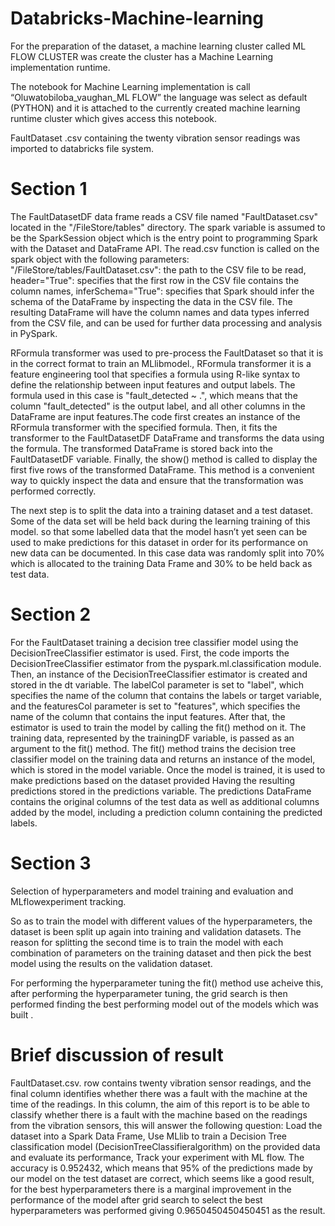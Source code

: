 # Databricks-Machine-learning
For the preparation of the dataset, a machine learning cluster called ML FLOW CLUSTER was create the cluster has a Machine Learning implementation runtime.  
 
 
The notebook for Machine Learning implementation is call “Oluwatobiloba_vaughan_ML FLOW” the language was select as default (PYTHON) and it is attached to the currently created machine learning runtime cluster which gives access this notebook.
  


FaultDataset .csv containing the twenty vibration sensor readings was imported to databricks file system.

#  Section 1
 
The FaultDatasetDF data frame reads a CSV file named "FaultDataset.csv" located in the "/FileStore/tables" directory. The spark variable is assumed to be the SparkSession object which is the entry point to programming Spark with the Dataset and DataFrame API. The read.csv function is called on the spark object with the following parameters: "/FileStore/tables/FaultDataset.csv": the path to the CSV file to be read, header="True": specifies that the first row in the CSV file contains the column names, inferSchema="True": specifies that Spark should infer the schema of the DataFrame by inspecting the data in the CSV file.
The resulting DataFrame will have the column names and data types inferred from the CSV file, and can be used for further data processing and analysis in PySpark.
 
RFormula transformer was used to pre-process the FaultDataset so that it is in the correct format to train an MLlibmodel., RFormula transformer it is a feature engineering tool that specifies a formula using R-like syntax to define the relationship between input features and output labels. The formula used in this case is "fault_detected ~ .", which means that the column "fault_detected" is the output label, and all other columns in the DataFrame are input features.The code first creates an instance of the RFormula transformer with the specified formula. Then, it fits the transformer to the FaultDatasetDF DataFrame and transforms the data using the formula. The transformed DataFrame is stored back into the FaultDatasetDF variable. Finally, the show() method is called to display the first five rows of the transformed DataFrame. This method is a convenient way to quickly inspect the data and ensure that the transformation was performed correctly.
 
The next step is to split the data into a training dataset and a test dataset. Some of the data set will be held back during the learning training of this model. so that some labelled data that the model hasn’t yet seen can be used to make predictions for this dataset in order for its performance on new data can be documented. In this case data was randomly split into 70% which is allocated to the training Data Frame and 30% to be held back as test data.




# Section 2
 
For the FaultDataset training a decision tree classifier model using the DecisionTreeClassifier estimator is used. First, the code imports the DecisionTreeClassifier estimator from the pyspark.ml.classification module. Then, an instance of the DecisionTreeClassifier estimator is created and stored in the dt variable. The labelCol parameter is set to "label", which specifies the name of the column that contains the labels or target variable, and the featuresCol parameter is set to "features", which specifies the name of the column that contains the input features.
After that, the estimator is used to train the model by calling the fit() method on it. The training data, represented by the trainingDF variable, is passed as an argument to the fit() method. The fit() method trains the decision tree classifier model on the training data and returns an instance of the model, which is stored in the model variable.
Once the model is trained, it is used to make predictions based on the dataset provided Having the resulting predictions stored in the predictions variable. The predictions DataFrame contains the original columns of the test data as well as additional columns added by the model, including a prediction column containing the predicted labels. 

 

# Section 3

Selection of hyperparameters and model training and evaluation and MLflowexperiment tracking.
 
So as to train the model with different values of the hyperparameters, the dataset is been split up again into training and validation datasets. The reason for splitting the second time is to train the model with each combination of parameters on the training dataset and then pick the best model using the results on the validation dataset.
 
 
For performing the hyperparameter tuning the fit() method use acheive this, after performing the hyperparameter tuning, the grid search is then performed finding the best performing model out of the models which was built .
 
# Brief discussion of result 


FaultDataset.csv. row contains twenty vibration sensor readings, and the final column identifies whether there was a fault with the machine at the time of the readings. In this column, the aim  of this report is to be able to classify whether there is a fault with the machine based on the readings from the vibration sensors, this will answer the following question: Load the dataset into a Spark Data Frame, Use MLlib to train a Decision Tree classification model (DecisionTreeClassifieralgorithm) on the provided data and evaluate its performance, Track your experiment with ML flow. The accuracy is 0.952432, which means that 95% of the predictions made by our model on the test dataset are correct, which seems like a good result, for the best hyperparameters there is a marginal improvement in the performance of the model after grid search to select the best hyperparameters was performed giving 0.9650450450450451 as the result.
